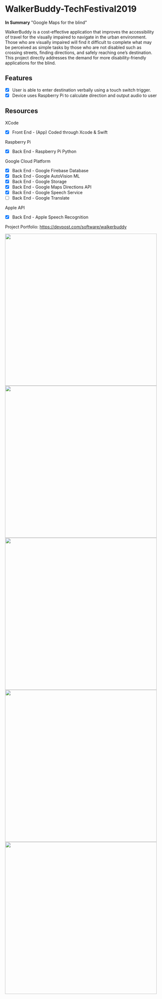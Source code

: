 # WalkerBuddy-TechFestival2019

**In Summary** "Google Maps for the blind"

WalkerBuddy is a cost-effective application that improves the accessibility of travel for the visually impaired to navigate in the urban environment. Those who are visually impaired will find it difficult to complete what may be perceived as simple tasks by those who are not disabled such as crossing streets, finding directions, and safely reaching one’s destination. This project directly addresses the demand for more disability-friendly applications for the blind.

## Features
- [X] User is able to enter destination verbally using a touch switch trigger.
- [X] Device uses Raspberry Pi to calculate direction and output audio to user
 
## Resources
XCode
- [X] Front End - (App) Coded through Xcode & Swift

Raspberry Pi

- [X] Back End - Raspberry Pi Python

Google Cloud Platform

- [X] Back End - Google Firebase Database
- [X] Back End - Google AutoVision ML
- [X] Back End - Google Storage
- [X] Back End - Google Maps Directions API
- [X] Back End - Google Speech Service
- [ ] Back End - Google Translate

Apple API

- [X] Back End - Apple Speech Recognition

Project Portfolio: https://devpost.com/software/walkerbuddy

<img src="https://github.com/kc3585/WalkerBuddy-TechFestival2019/blob/master/designDescription.png" width=500><br>
<img src="https://github.com/kc3585/WalkerBuddy-TechFestival2019/blob/master/homeScreen.png" width=500><br>
<img src="https://github.com/kc3585/WalkerBuddy-TechFestival2019/blob/master/screen.png" width=500><br>
<img src="https://github.com/kc3585/WalkerBuddy-TechFestival2019/blob/master/Firebase.png" width=500><br>
<img src="https://github.com/kc3585/WalkerBuddy-TechFestival2019/blob/master/Storage.png" width=500><br>
